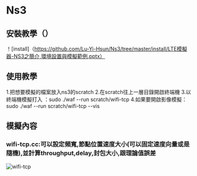 # Ns3
## 安裝教學（）
！[install]（https://github.com/Lu-Yi-Hsun/Ns3/tree/master/install/LTE模擬器-NS3之簡介,環境設置與模擬範例.pptx）
## 使用教學
1.把想要模擬的檔案放入ns3的scratch
2.在scratch往上一層目錄開啟終端機
3.以終端機模擬打入 ：sudo ./waf --run scratch/wifi-tcp 
4.如果要開啟影像模擬：sudo ./waf --run scratch/wifi-tcp --vis
## 模擬內容
### wifi-tcp.cc:可以設定頻寬,節點位置速度大小(可以固定速度向量或是隨機),並計算throughput,delay,封包大小,跟理論值誤差
![wifi-tcp](image/wifi-tcp.gif)
